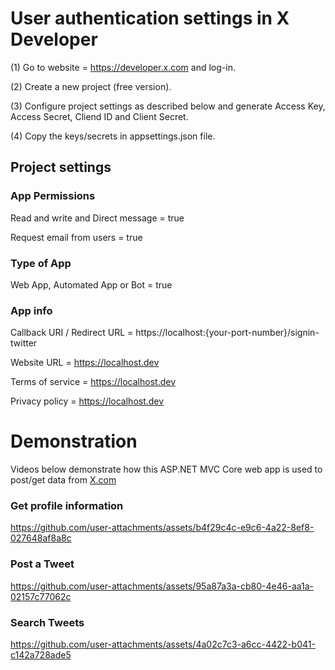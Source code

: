 # User authentication settings in X Developer
(1) Go to website = https://developer.x.com and log-in.

(2) Create a new project (free version).  

(3) Configure project settings as described below and generate Access Key, Access Secret, Cliend ID and Client Secret.  

(4) Copy the keys/secrets in appsettings.json file.

## Project settings

### App Permissions
Read and write and Direct message = true

Request email from users = true

### Type of App
Web App, Automated App or Bot = true

### App info
Callback URI / Redirect URL = https://localhost:{your-port-number}/signin-twitter

Website URL = https://localhost.dev

Terms of service = https://localhost.dev

Privacy policy = https://localhost.dev


# Demonstration
Videos below demonstrate how this ASP.NET MVC Core web app is used to post/get data from [X.com](https://x.com/)

### Get profile information
https://github.com/user-attachments/assets/b4f29c4c-e9c6-4a22-8ef8-027648af8a8c

### Post a Tweet
https://github.com/user-attachments/assets/95a87a3a-cb80-4e46-aa1a-02157c77062c

### Search Tweets
https://github.com/user-attachments/assets/4a02c7c3-a6cc-4422-b041-c142a728ade5

